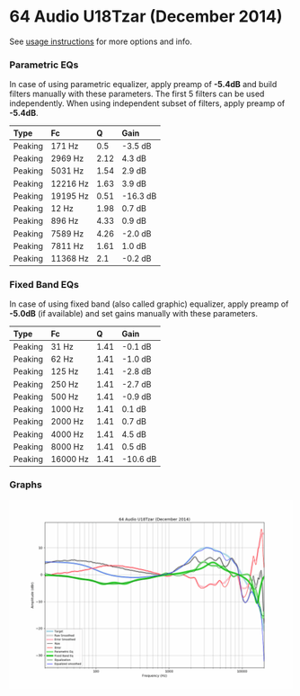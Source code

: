 # 64 Audio U18Tzar (December 2014)
See [usage instructions](https://github.com/jaakkopasanen/AutoEq#usage) for more options and info.

### Parametric EQs
In case of using parametric equalizer, apply preamp of **-5.4dB** and build filters manually
with these parameters. The first 5 filters can be used independently.
When using independent subset of filters, apply preamp of **-5.4dB**.

| Type    | Fc       |    Q | Gain     |
|:--------|:---------|:-----|:---------|
| Peaking | 171 Hz   | 0.5  | -3.5 dB  |
| Peaking | 2969 Hz  | 2.12 | 4.3 dB   |
| Peaking | 5031 Hz  | 1.54 | 2.9 dB   |
| Peaking | 12216 Hz | 1.63 | 3.9 dB   |
| Peaking | 19195 Hz | 0.51 | -16.3 dB |
| Peaking | 12 Hz    | 1.98 | 0.7 dB   |
| Peaking | 896 Hz   | 4.33 | 0.9 dB   |
| Peaking | 7589 Hz  | 4.26 | -2.0 dB  |
| Peaking | 7811 Hz  | 1.61 | 1.0 dB   |
| Peaking | 11368 Hz | 2.1  | -0.2 dB  |

### Fixed Band EQs
In case of using fixed band (also called graphic) equalizer, apply preamp of **-5.0dB**
(if available) and set gains manually with these parameters.

| Type    | Fc       |    Q | Gain     |
|:--------|:---------|:-----|:---------|
| Peaking | 31 Hz    | 1.41 | -0.1 dB  |
| Peaking | 62 Hz    | 1.41 | -1.0 dB  |
| Peaking | 125 Hz   | 1.41 | -2.8 dB  |
| Peaking | 250 Hz   | 1.41 | -2.7 dB  |
| Peaking | 500 Hz   | 1.41 | -0.9 dB  |
| Peaking | 1000 Hz  | 1.41 | 0.1 dB   |
| Peaking | 2000 Hz  | 1.41 | 0.7 dB   |
| Peaking | 4000 Hz  | 1.41 | 4.5 dB   |
| Peaking | 8000 Hz  | 1.41 | 0.5 dB   |
| Peaking | 16000 Hz | 1.41 | -10.6 dB |

### Graphs
![](./64%20Audio%20U18Tzar%20(December%202014).png)